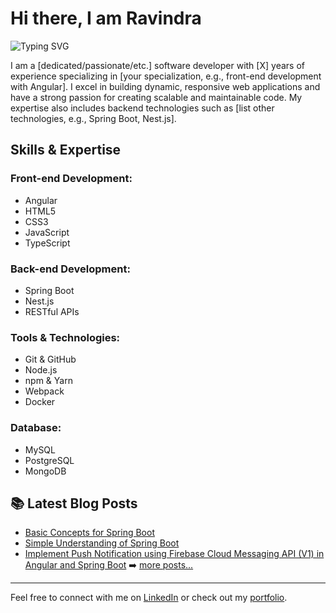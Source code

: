 # Hi there, I am Ravindra

![Typing SVG](https://readme-typing-svg.herokuapp.com?color=36BCF7&lines=Software+Developer;Passionate+Coder;Tech+Enthusiast)

I am a [dedicated/passionate/etc.] software developer with [X] years of experience specializing in [your specialization, e.g., front-end development with Angular]. I excel in building dynamic, responsive web applications and have a strong passion for creating scalable and maintainable code. My expertise also includes backend technologies such as [list other technologies, e.g., Spring Boot, Nest.js].

## Skills & Expertise

### Front-end Development:
- Angular
- HTML5
- CSS3
- JavaScript
- TypeScript

### Back-end Development:
- Spring Boot
- Nest.js
- RESTful APIs

### Tools & Technologies:
- Git & GitHub
- Node.js
- npm & Yarn
- Webpack
- Docker

### Database:
- MySQL
- PostgreSQL
- MongoDB

## 📚 Latest Blog Posts
- [Basic Concepts for Spring Boot](#)
- [Simple Understanding of Spring Boot](#)
- [Implement Push Notification using Firebase Cloud Messaging API (V1) in Angular and Spring Boot](#)
➡️ [more posts...](#)

---

Feel free to connect with me on [LinkedIn](#) or check out my [portfolio](#).


